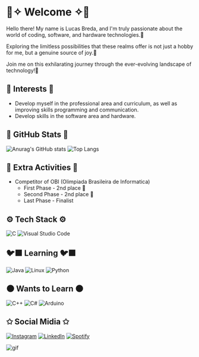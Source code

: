 # 🌃✧ Welcome ✧🌃

Hello there! My name is Lucas Breda, and I'm truly passionate about the world of coding, software, and hardware technologies.🌿

Exploring the limitless possibilities that these realms offer is not just a hobby for me, but a genuine source of joy.🌿

Join me on this exhilarating journey through the ever-evolving landscape of technology!🌿

## 🌷 Interests 🌷
- Develop myself in the professional area and curriculum, as well as improving skills programming and communication.
- Develop skills in the software area and hardware.

## 🚀 GitHub Stats 🚀
![Anurag's GitHub stats](https://github-readme-stats.vercel.app/api?username=luVbreda&show_icons=true&title_color=70f5ff&bg_color=30295d&text_color=ff99f4&border_color=b00d0f) ![Top Langs](https://github-readme-stats.vercel.app/api/top-langs/?username=luVbreda&title_color=70f5ff&bg_color=30295d&text_color=ff99f4&border_color=b00d0f&layout=compact)

## 🌟 Extra Activities 🌟
- Competitor of OBI (Olimpiada Brasileira de Informatica)
  - First Phase - 2nd place 🥈
  - Second Phase - 2nd place 🥈
  - Last Phase - Finalist 

## ⚙️ Tech Stack ⚙️
![C](https://img.shields.io/badge/c-%2300599C.svg?style=for-the-badge&logo=c&logoColor=white) ![Visual Studio Code](https://img.shields.io/badge/Visual%20Studio%20Code-0078d7.svg?style=for-the-badge&logo=visual-studio-code&logoColor=white)

## 🐦‍⬛ Learning 🐦‍⬛
![Java](https://img.shields.io/badge/java-%23ED8B00.svg?style=for-the-badge&logo=openjdk&logoColor=white) ![Linux](https://img.shields.io/badge/Linux-FCC624?style=for-the-badge&logo=linux&logoColor=black) ![Python](https://img.shields.io/badge/python-3670A0?style=for-the-badge&logo=python&logoColor=ffdd54) 

## 🌑 Wants to Learn 🌑
![C++](https://img.shields.io/badge/c++-%2300599C.svg?style=for-the-badge&logo=c%2B%2B&logoColor=white) ![C#](https://img.shields.io/badge/c%23-%23239120.svg?style=for-the-badge&logo=c-sharp&logoColor=white) ![Arduino](https://img.shields.io/badge/-Arduino-00979D?style=for-the-badge&logo=Arduino&logoColor=white)

## ✩ Social Midia ✩
[![Instagram](https://img.shields.io/badge/Instagram-%23E4405F.svg?style=for-the-badge&logo=Instagram&logoColor=white)](https://www.instagram.com/breda__l/) [![LinkedIn](https://img.shields.io/badge/linkedin-%230077B5.svg?style=for-the-badge&logo=linkedin&logoColor=white)](https://www.linkedin.com/in/lucas-breda-a3b3ba269/) [![Spotify](https://img.shields.io/badge/Spotify-1ED760?style=for-the-badge&logo=spotify&logoColor=white)](https://open.spotify.com/user/2lry71nwykkw4e225o28t6xec?si=abf016acfb91444a)

![gif](https://i.pinimg.com/originals/77/d4/e5/77d4e5d40fdaeb321eadd5cb855cb685.gif)
